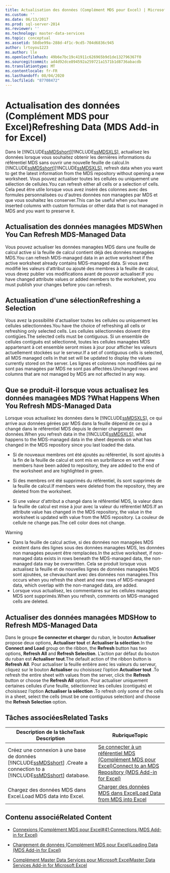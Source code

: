 ```yaml
---
title: Actualisation des données (Complément MDS pour Excel) | Microsoft Docs
ms.custom: ''
ms.date: 06/13/2017
ms.prod: sql-server-2014
ms.reviewer: ''
ms.technology: master-data-services
ms.topic: conceptual
ms.assetid: 58dbe99a-288d-4f1c-9cd5-704d6836c945
author: lrtoyou1223
ms.author: lle
ms.openlocfilehash: 49b6e7bc19c41911c626965b9d1de132796367f0
ms.sourcegitcommit: ad4d92dce894592a259721a1571b1d8736abacdb
ms.translationtype: MT
ms.contentlocale: fr-FR
ms.lasthandoff: 08/04/2020
ms.locfileid: "87708472"
---
```

# <a name="refreshing-data-mds-add-in-for-excel"></a><span data-ttu-id="a593f-102">Actualisation des données (Complément MDS pour Excel)</span><span class="sxs-lookup"><span data-stu-id="a593f-102">Refreshing Data (MDS Add-in for Excel)</span></span>
  <span data-ttu-id="a593f-103">Dans le [!INCLUDE[ssMDSshort](../../includes/ssmdsshort-md.md)][!INCLUDE[ssMDSXLS](../../includes/ssmdsxls-md.md)], actualisez les données lorsque vous souhaitez obtenir les dernières informations du référentiel MDS sans ouvrir une nouvelle feuille de calcul.</span><span class="sxs-lookup"><span data-stu-id="a593f-103">In [!INCLUDE[ssMDSshort](../../includes/ssmdsshort-md.md)][!INCLUDE[ssMDSXLS](../../includes/ssmdsxls-md.md)], refresh data when you want to get the latest information from the MDS repository without opening a new worksheet.</span></span> <span data-ttu-id="a593f-104">Vous pouvez actualiser toutes les cellules ou uniquement une sélection de cellules.</span><span class="sxs-lookup"><span data-stu-id="a593f-104">You can refresh either all cells or a selection of cells.</span></span> <span data-ttu-id="a593f-105">Cela peut être utile lorsque vous avez inséré des colonnes avec des formules personnalisées ou d'autres données non managées par MDS et que vous souhaitez les conserver.</span><span class="sxs-lookup"><span data-stu-id="a593f-105">This can be useful when you have inserted columns with custom formulas or other data that is not managed in MDS and you want to preserve it.</span></span>  
  
## <a name="when-you-can-refresh-mds-managed-data"></a><span data-ttu-id="a593f-106">Actualisation des données managées MDS</span><span class="sxs-lookup"><span data-stu-id="a593f-106">When You Can Refresh MDS-Managed Data</span></span>  
 <span data-ttu-id="a593f-107">Vous pouvez actualiser les données managées MDS dans une feuille de calcul active si la feuille de calcul contient déjà des données managées MDS.</span><span class="sxs-lookup"><span data-stu-id="a593f-107">You can refresh MDS-managed data in an active worksheet if the active worksheet already contains MDS-managed data.</span></span> <span data-ttu-id="a593f-108">Si vous avez modifié les valeurs d'attribut ou ajouté des membres à la feuille de calcul, vous devez publier vos modifications avant de pouvoir actualiser.</span><span class="sxs-lookup"><span data-stu-id="a593f-108">If you have changed attribute values or added members to the worksheet, you must publish your changes before you can refresh.</span></span>  
  
## <a name="refreshing-a-selection"></a><span data-ttu-id="a593f-109">Actualisation d'une sélection</span><span class="sxs-lookup"><span data-stu-id="a593f-109">Refreshing a Selection</span></span>  
 <span data-ttu-id="a593f-110">Vous avez la possibilité d'actualiser toutes les cellules ou uniquement les cellules sélectionnées.</span><span class="sxs-lookup"><span data-stu-id="a593f-110">You have the choice of refreshing all cells or refreshing only selected cells.</span></span> <span data-ttu-id="a593f-111">Les cellules sélectionnées doivent être contigües.</span><span class="sxs-lookup"><span data-stu-id="a593f-111">The selected cells must be contiguous.</span></span> <span data-ttu-id="a593f-112">Si un ensemble de cellules contiguës est sélectionné, toutes les cellules managées MDS appartenant à cet ensemble seront mises à jour pour afficher les valeurs actuellement stockées sur le serveur.</span><span class="sxs-lookup"><span data-stu-id="a593f-112">If a set of contiguous cells is selected, all MDS managed cells in that set will be updated to display the values currently stored on the server.</span></span> <span data-ttu-id="a593f-113">Les lignes et colonnes non modifiées qui ne sont pas managées par MDS ne sont pas affectées.</span><span class="sxs-lookup"><span data-stu-id="a593f-113">Unchanged rows and columns that are not managed by MDS are not affected in any way.</span></span>  
  
## <a name="what-happens-when-you-refresh-mds-managed-data"></a><span data-ttu-id="a593f-114">Que se produit-il lorsque vous actualisez les données managées MDS ?</span><span class="sxs-lookup"><span data-stu-id="a593f-114">What Happens When You Refresh MDS-Managed Data</span></span>  
 <span data-ttu-id="a593f-115">Lorsque vous actualisez les données dans le [!INCLUDE[ssMDSXLS](../../includes/ssmdsxls-md.md)], ce qui arrive aux données gérées par MDS dans la feuille dépend de ce qui a changé dans le référentiel MDS depuis le dernier chargement des données.</span><span class="sxs-lookup"><span data-stu-id="a593f-115">When you refresh data in the [!INCLUDE[ssMDSXLS](../../includes/ssmdsxls-md.md)], what happens to the MDS-managed data in the sheet depends on what has changed in the MDS repository since you last loaded the data.</span></span>  
  
-   <span data-ttu-id="a593f-116">Si de nouveaux membres ont été ajoutés au référentiel, ils sont ajoutés à la fin de la feuille de calcul et sont mis en surbrillance en vert.</span><span class="sxs-lookup"><span data-stu-id="a593f-116">If new members have been added to repository, they are added to the end of the worksheet and are highlighted in green.</span></span>  
  
-   <span data-ttu-id="a593f-117">Si des membres ont été supprimés du référentiel, ils sont supprimés de la feuille de calcul.</span><span class="sxs-lookup"><span data-stu-id="a593f-117">If members were deleted from the repository, they are deleted from the worksheet.</span></span>  
  
-   <span data-ttu-id="a593f-118">Si une valeur d'attribut a changé dans le référentiel MDS, la valeur dans la feuille de calcul est mise à jour avec la valeur du référentiel MDS.</span><span class="sxs-lookup"><span data-stu-id="a593f-118">If an attribute value has changed in the MDS repository, the value in the worksheet is updated with value from the MDS repository.</span></span> <span data-ttu-id="a593f-119">La couleur de cellule ne change pas.</span><span class="sxs-lookup"><span data-stu-id="a593f-119">The cell color does not change.</span></span>  
  
> [!WARNING]
>  -   <span data-ttu-id="a593f-120">Dans la feuille de calcul active, si des données non managées MDS existent dans des lignes sous des données managées MDS, les données non managées peuvent être remplacées.</span><span class="sxs-lookup"><span data-stu-id="a593f-120">In the active worksheet, if non-managed data exists in rows beneath the MDS-managed data, the non-managed data may be overwritten.</span></span> <span data-ttu-id="a593f-121">Cela se produit lorsque vous actualisez la feuille et de nouvelles lignes de données managées MDS sont ajoutées, se chevauchant avec des données non managées.</span><span class="sxs-lookup"><span data-stu-id="a593f-121">This occurs when you refresh the sheet and new rows of MDS-managed data, which overlap with the non-managed data, are added.</span></span>  
> -   <span data-ttu-id="a593f-122">Lorsque vous actualisez, les commentaires sur les cellules managées MDS sont supprimés.</span><span class="sxs-lookup"><span data-stu-id="a593f-122">When you refresh, comments on MDS-managed cells are deleted.</span></span>  
  
## <a name="how-to-refresh-mds-managed-data"></a><span data-ttu-id="a593f-123">Actualiser des données managées MDS</span><span class="sxs-lookup"><span data-stu-id="a593f-123">How to Refresh MDS-Managed Data</span></span>  
 <span data-ttu-id="a593f-124">Dans le groupe **Se connecter et charger** du ruban, le bouton **Actualiser** propose deux options, **Actualiser tout** et **Actualiser la sélection**.</span><span class="sxs-lookup"><span data-stu-id="a593f-124">In the **Connect and Load** group on the ribbon, the **Refresh** button has two options, **Refresh All** and **Refresh Selection**.</span></span> <span data-ttu-id="a593f-125">L’action par défaut du bouton du ruban est **Actualiser tout**.</span><span class="sxs-lookup"><span data-stu-id="a593f-125">The default action of the ribbon button is **Refresh All**.</span></span> <span data-ttu-id="a593f-126">Pour actualiser la feuille entière avec les valeurs du serveur, cliquez sur le bouton **Actualiser** ou choisissez l’option **Actualiser tout** .</span><span class="sxs-lookup"><span data-stu-id="a593f-126">To refresh the entire sheet with values from the server, click the **Refresh** button or choose the **Refresh All** option.</span></span> <span data-ttu-id="a593f-127">Pour actualiser uniquement certaines cellules d’une feuille, sélectionnez les cellules (contiguës) et choisissez l’option **Actualiser la sélection** .</span><span class="sxs-lookup"><span data-stu-id="a593f-127">To refresh only some of the cells in a sheet, select the cells (must be one contiguous selection) and choose the **Refresh Selection** option.</span></span>  
  
## <a name="related-tasks"></a><span data-ttu-id="a593f-128">Tâches associées</span><span class="sxs-lookup"><span data-stu-id="a593f-128">Related Tasks</span></span>  
  
|<span data-ttu-id="a593f-129">Description de la tâche</span><span class="sxs-lookup"><span data-stu-id="a593f-129">Task Description</span></span>|<span data-ttu-id="a593f-130">Rubrique</span><span class="sxs-lookup"><span data-stu-id="a593f-130">Topic</span></span>|  
|----------------------|-----------|  
|<span data-ttu-id="a593f-131">Créez une connexion à une base de données [!INCLUDE[ssMDSshort](../../includes/ssmdsshort-md.md)] .</span><span class="sxs-lookup"><span data-stu-id="a593f-131">Create a connection to a [!INCLUDE[ssMDSshort](../../includes/ssmdsshort-md.md)] database.</span></span>|[<span data-ttu-id="a593f-132">Se connecter à un référentiel MDS &#40;Complément MDS pour Excel&#41;</span><span class="sxs-lookup"><span data-stu-id="a593f-132">Connect to an MDS Repository &#40;MDS Add-in for Excel&#41;</span></span>](connect-to-an-mds-repository-mds-add-in-for-excel.md)|  
|<span data-ttu-id="a593f-133">Chargez des données MDS dans Excel.</span><span class="sxs-lookup"><span data-stu-id="a593f-133">Load MDS data into Excel.</span></span>|[<span data-ttu-id="a593f-134">Charger des données MDS dans Excel</span><span class="sxs-lookup"><span data-stu-id="a593f-134">Load Data from MDS into Excel</span></span>](export-data-to-excel-from-master-data-services.md)|  
  
## <a name="related-content"></a><span data-ttu-id="a593f-135">Contenu associé</span><span class="sxs-lookup"><span data-stu-id="a593f-135">Related Content</span></span>  
  
-   [<span data-ttu-id="a593f-136">Connexions &#40;Complément MDS pour Excel#41;</span><span class="sxs-lookup"><span data-stu-id="a593f-136">Connections &#40;MDS Add-in for Excel&#41;</span></span>](connections-mds-add-in-for-excel.md)  
  
-   [<span data-ttu-id="a593f-137">Chargement de données &#40;Complément MDS pour Excel&#41;</span><span class="sxs-lookup"><span data-stu-id="a593f-137">Loading Data &#40;MDS Add-in for Excel&#41;</span></span>](overview-exporting-data-to-excel-mds-add-in-for-excel.md)  
  
-   [<span data-ttu-id="a593f-138">Complément Master Data Services pour Microsoft Excel</span><span class="sxs-lookup"><span data-stu-id="a593f-138">Master Data Services Add-in for Microsoft Excel</span></span>](master-data-services-add-in-for-microsoft-excel.md)  
  
  
